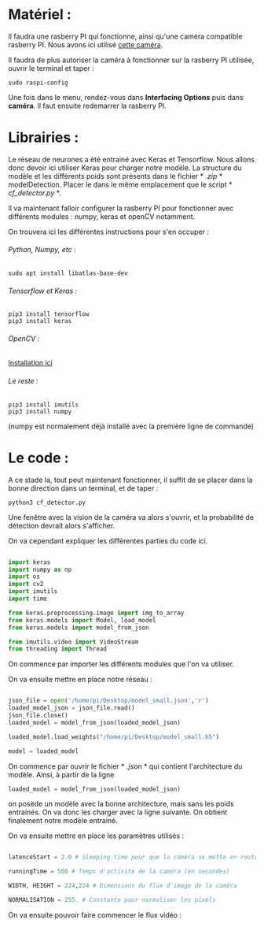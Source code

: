 # Matériel : 

Il faudra une rasberry PI qui fonctionne, ainsi qu'une caméra compatible rasberry PI. Nous avons ici utilisé [cette caméra](https://www.amazon.fr/Raspberry-Pi-1080p-Module-Caméra/dp/B01ER2SKFS/ref=sr_1_3?ie=UTF8&qid=1551220051&sr=8-3&keywords=camera+raspberry+pi).

Il faudra de plus autoriser la caméra à fonctionner sur la rasberry PI utilisée, ouvrir le terminal et taper : 

```
sudo raspi-config
```

Une fois dans le menu, rendez-vous dans **Interfacing Options** puis dans **caméra**. Il faut ensuite redemarrer la rasberry PI.

# Librairies : 

Le réseau de neurones a été entrainé avec Keras et Tensorflow. Nous allons donc devoir ici utiliser Keras pour charger notre modèle.
La structure du modèle et les différents poids sont présents dans le fichier * *.zip* * modelDetection. Placer le dans le même emplacement
que le script * *cf_detector.py* *.  

Il va maintenant falloir configurer la rasberry PI pour fonctionner avec différents modules : numpy, keras et openCV notamment. 

On trouvera ici les différentes instructions pour s'en occuper : 

###### Python, Numpy, etc : 

```
sudo apt install libatlas-base-dev
```

###### Tensorflow et Keras : 

```
pip3 install tensorflow
pip3 install keras
```

###### OpenCV : 

[Installation ici](https://www.pyimagesearch.com/2018/09/26/install-opencv-4-on-your-raspberry-pi/)

###### Le reste : 

```
pip3 install imutils
pip3 install numpy
```

(numpy est normalement déjà installé avec la première ligne de commande)


# Le code : 

A ce stade la, tout peut maintenant fonctionner, il suffit de se placer dans la bonne direction dans un terminal, et de taper : 

```
python3 cf_detector.py
```

Une fenêtre avec la vision de la caméra va alors s'ouvrir, et la probabilité de détection devrait alors s'afficher.

On va cependant expliquer les différentes parties du code ici. 

```python

import keras
import numpy as np
import os 
import cv2
import imutils
import time

from keras.preprocessing.image import img_to_array
from keras.models import Model, load_model
from keras.models import model_from_json

from imutils.video import VideoStream
from threading import Thread

```

On commence par importer les différents modules que l'on va utiliser.

On va ensuite mettre en place notre réseau : 

```python

json_file = open('/home/pi/Desktop/model_small.json','r')
loaded_model_json = json_file.read()
json_file.close()
loaded_model = model_from_json(loaded_model_json)

loaded_model.load_weights("/home/pi/Desktop/model_small.h5")

model = loaded_model

```

On commence par ouvrir le fichier * *.json* * qui contient l'architecture du modèle. Ainsi, à partir de la ligne 

```python
loaded_model = model_from_json(loaded_model_json)
```

on posède un modèle avec la bonne architecture, mais sans les poids entrainés. On va donc les charger avec la ligne suivante.
On obtient finalement notre modèle entrainé.

On va ensuite mettre en place les paramètres utilisés : 

```python

latenceStart = 2.0 # Sleeping time pour que la caméra se mette en route (en secondes)

runningTime = 500 # Temps d'activité de la caméra (en secondes)

WIDTH, HEIGHT = 224,224 # Dimensions du flux d'image de la caméra

NORMALISATION = 255. # Constante pour normaliser les pixels 

```

On va ensuite pouvoir faire commencer le flux vidéo : 




